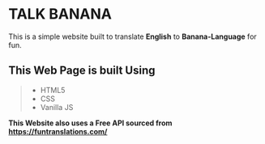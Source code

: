 # TALK BANANA

This is a simple website built to translate **English** to **Banana-Language** for fun.

## This Web Page is built Using

>- HTML5
>- CSS
>- Vanilla JS

**This Website also uses a Free API sourced from https://funtranslations.com/**
